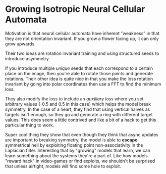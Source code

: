 # Growing Isotropic Neural Cellular Automata

Motivation is that neural cellular automata have inherent "weakness" in that they are not orientation invariant. If you grow a flower facing up, it can only grow upwards.

Their two ideas are rotation invariant training and using structured seeds to introduce asymmetry.

If you introduce multiple *unique* seeds that each correspond to a certain place on the image, then you're able to rotate those points and generate rotations. Their other idea is quite nice in that you make the loss rotation invariant by going into polar coordinates then use a FFT to find the minimum loss.

They also modify the loss to include an *auxillary loss* where you set arbitrary values (-0.5 and 0.5 in this case) which helps the model break symmetry. In the case of a heart, they find that using vertical halves as targets isn't enough, so they go and generate a ring with different target values. This does seem a little contrived and like a bit of a hack to get this particular thing to work.

Super cool thing they show that even though they think that async updates are important to breaking symmetry, the model is able to **escape** symmetrical hell by exploiting floating point non-associativity in the Laplacian filter. Interesting that by "growing" models that learn, we can learn something about the systems they're a part of. Like how models "reward hack" in video-games or find exploits, we shouldn't be surprised that unless airtight, models will find some hole to exploit.